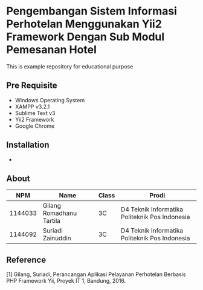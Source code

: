 # Pengembangan Sistem Informasi Perhotelan Menggunakan Yii2 Framework Dengan Sub Modul Pemesanan Hotel
This is example repository for educational purpose
## Pre Requisite
* Windows Operating System
* XAMPP v3.2.1
* Sublime Text v3
* Yii2 Framework
* Google Chrome

## Installation
-

## About
NPM| Name| Class | Prodi
------------ | ------------- | ------------- | -------------
1144033| Gilang Romadhanu Tartila| 3C| D4 Teknik Informatika Politeknik Pos Indonesia
1144092| Suriadi Zainuddin| 3C| D4 Teknik Informatika Politeknik Pos Indonesia


## Reference
[1]	Gilang, Suriadi, Perancangan Aplikasi Pelayanan Perhotelan Berbasis PHP Framework Yii, Proyek IT 1, Bandung, 2016.
